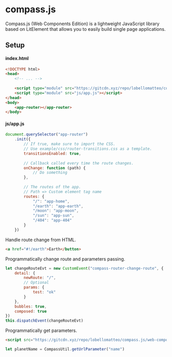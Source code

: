 
# compass.js

Compass.js (Web Components Edition) is a lightweight JavaScript library based on LitElement that allows you to easily build single page applications.

## Setup

#### index.html
```html
<!DOCTYPE html>
<head>
    <!-- ... -->
    
    <script type="module" src="https://gitcdn.xyz/repo/lobellomatteo/compass.js/web-components/compass.js"></script>
    <script type="module" src="js/app.js"></script>
</head>
<body>
    <app-router></app-router>
</body>
```

#### js/app.js
```js
document.querySelector("app-router")
    .init({
        // If true, make sure to import the CSS. 
        // Use example/css/router-transitions.css as a template.
        transitionsEnabled: true, 
        
        // Callback called every time the route changes.
        onChange: function (path) {
            // Do something
        },
        
        // The routes of the app.
        // Path => Custom element tag name
        routes: {
            "/": "app-home",
            "/earth": "app-earth",
            "/moon": "app-moon",
            "/sun": "app-sun",
            "/404": "app-404"
        }
    })
```

Handle route change from HTML.

```html
<a href="#!/earth">Earth</button>
``` 

Programmatically change route and parameters passing.
```js
let changeRouteEvt = new CustomEvent("compass-router-change-route", {
    detail: { 
        newRoute: "/",
        // Optional
        params: {
            test: "ok"
        }
    },
    bubbles: true,
    composed: true
})
this.dispatchEvent(changeRouteEvt)
``` 
Programmatically get parameters.
```html
<script src="https://gitcdn.xyz/repo/lobellomatteo/compass.js/web-components/compass-util.js"></script>
```
```js
let planetName = CompassUtil.getUrlParameter("name")
```
